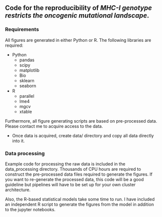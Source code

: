 ## Code for the reproducibility of *MHC-I genotype restricts the oncogenic mutational landscape*.

### Requirements 
All figures are generated in either Python or R. The following libraries are required: <br>

*	Python
	* pandas
	* scipy
	* matplotlib
	* Bio
	* sklearn
	* seaborn
* R
	* parallel
	* lme4
	* mgcv
	* xtable

Furthermore, all figure generating scripts are based on pre-processed data. Please contact me to acquire access to the data.

* Once data is acquired, create  data/ directory and copy all data directly into it.

### Data processing

Example code for processing the raw data is included in the data_processing directory. Thousands of CPU hours are required to construct the pre-processed data files required to generate the figures. If you want to re-generate the processed data, this code will be a good guideline but pipelines will have to be set up for your own cluster architecture. <br>

Also, the R-based statistical models take some time to run. I have included an independent R script to generate the figures from the model in addition to the jupyter notebooks.
